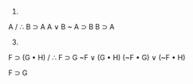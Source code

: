 1)

A / ∴ B ⊃ A
A ∨ B
~ A ⊃ B
B ⊃ A

3)

F ⊃ (G • H) / ∴ F ⊃ G
~F ∨ (G • H)
(~F • G) ∨ (~F •  H)

F ⊃ G